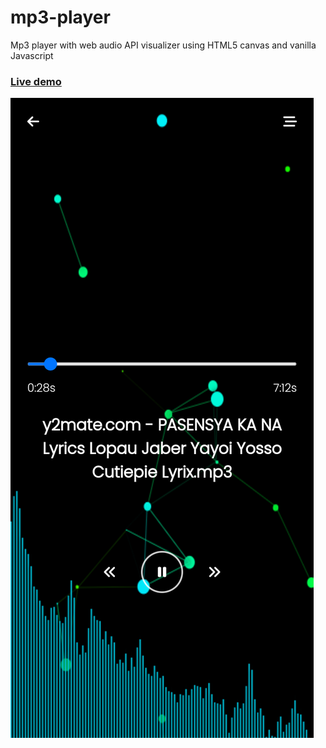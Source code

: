 # mp3-player
Mp3 player with web audio API visualizer using HTML5 canvas and vanilla Javascript
### [Live demo](https://mp3-player.aldrin112602.repl.co)
![alt text](https://github.com/aldrin112602/mp3-player/blob/main/Screenshot_2022-07-31-07-55-58-97.png?raw=true)
